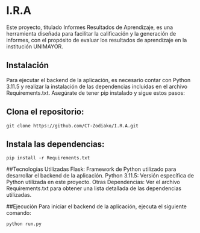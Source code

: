 # I.R.A

Este proyecto, titulado Informes Resultados de Aprendizaje, es una herramienta diseñada para facilitar la calificación y la generación de informes, con el propósito de evaluar los resultados de aprendizaje en la institución UNIMAYOR.

## Instalación

Para ejecutar el backend de la aplicación, es necesario contar con Python 3.11.5 y realizar la instalación de las dependencias incluidas en el archivo Requirements.txt. Asegúrate de tener pip instalado y sigue estos pasos:

## Clona el repositorio:

`git clone https://github.com/CT-Zodiako/I.R.A.git`

## Instala las dependencias:

`pip install -r Requirements.txt`

##Tecnologías Utilizadas
Flask: Framework de Python utilizado para desarrollar el backend de la aplicación.
Python 3.11.5: Versión específica de Python utilizada en este proyecto.
Otras Dependencias: Ver el archivo Requirements.txt para obtener una lista detallada de las dependencias utilizadas.

##Ejecución
Para iniciar el backend de la aplicación, ejecuta el siguiente comando:

`python run.py`
